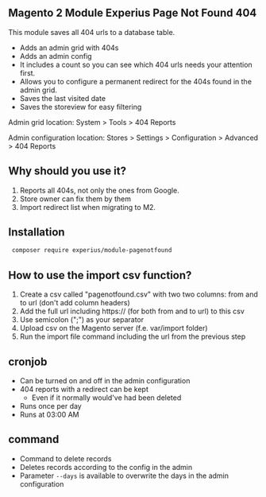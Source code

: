 ## Magento 2 Module Experius Page Not Found 404

This module saves all 404 urls to a database table.

- Adds an admin grid with 404s
- Adds an admin config
- It includes a count so you can see which 404 urls needs your attention first.
- Allows you to configure a permanent redirect for the 404s found in the admin grid.
- Saves the last visited date
- Saves the storeview for easy filtering

Admin grid location: System > Tools > 404 Reports

Admin configuration location: Stores > Settings > Configuration > Advanced > 404 Reports

## Why should you use it?

1. Reports all 404s, not only the ones from Google. 
2. Store owner can fix them by them 
3. Import redirect list when migrating to M2.

## Installation

```bash
 composer require experius/module-pagenotfound
```

## How to use the import csv function?

1. Create a csv called "pagenotfound.csv" with two two columns: from and to url (don't add column headers)
2. Add the full url including https:// (for both from and to url) to this csv
3. Use semicolon (";") as your separator
4. Upload csv on the Magento server (f.e. var/import folder)
5. Run the import file command including the url from the previous step 


## cronjob

- Can be turned on and off in the admin configuration
- 404 reports with a redirect can be kept
  - Even if it normally would've had been deleted
- Runs once per day
- Runs at 03:00 AM

## command

- Command to delete records
- Deletes records according to the config in the admin
- Parameter `--days` is available to overwrite the days in the admin configuration
